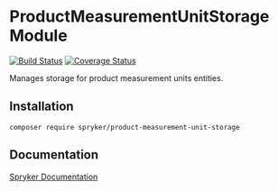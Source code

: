 # ProductMeasurementUnitStorage Module
[![Build Status](https://travis-ci.org/spryker/product-measurement-unit-storage.svg)](https://travis-ci.org/spryker/product-measurement-unit-storage)
[![Coverage Status](https://coveralls.io/repos/github/spryker/product-measurement-unit-storage/badge.svg)](https://coveralls.io/github/spryker/product-measurement-unit-storage)

Manages storage for product measurement units entities.

## Installation

```
composer require spryker/product-measurement-unit-storage
```

## Documentation

[Spryker Documentation](https://academy.spryker.com/developing_with_spryker/module_guide/modules.html)

